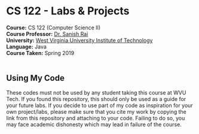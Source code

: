 # CS 122 - Labs & Projects <br/>
**Course:** CS 122 (Computer Science II) <br/>
**Course Professor:** [Dr. Sanish Rai](https://engineering.wvutech.edu/faculty-and-staff-directory/sanish-rai) <br/>
**University:** [West Virginia University Institute of Technology](https://www.wvutech.edu/) <br/>
**Language:** Java <br/>
**Course Taken:** Spring 2019 <br/> <br/>

## Using My Code <br/>
These codes must not be used by any student taking this course at WVU Tech. If you found this repository, this should only be used as a guide for your future labs. If you decide to use part of my code as inspiration for your own project/labs, please make sure that you cite my work by copying the link from this repository and attaching to your code. Failing to do so, you may face academic dishonesty which may lead in failure of the course.
